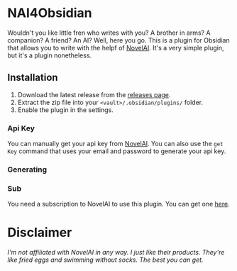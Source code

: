 # NAI4Obsidian

Wouldn't you like little fren who writes with you? A brother in arms? A companion? A friend? An AI? Well, here you go. This is a plugin for Obsidian that allows you to write with the helpf of [NovelAI](https://novelai.net/). It's a very simple plugin, but it's a plugin nonetheless.

## Installation

1. Download the latest release from the [releases page](https://github.com/SalokinGreen/nai-obsidian-plugin).
2. Extract the zip file into your `<vault>/.obsidian/plugins/` folder.
3. Enable the plugin in the settings.

### Api Key

You can manually get your api key from [NovelAI](https://novelai.net/). You can also use the `get Key` command that uses your email and password to generate your api key.

### Generating

### Sub

You need a subscription to NovelAI to use this plugin. You can get one [here](https://novelai.net/).

# Disclaimer

_I'm not affiliated with NovelAI in any way. I just like their products. They're like fried eggs and swimming without socks. The best you can get._
